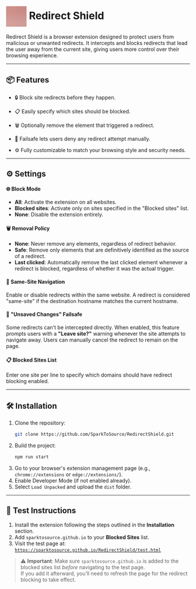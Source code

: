 # <img src="src/popup/images/logo.svg" alt="RedirectShield Logo" style="height:2em; vertical-align:middle;"> Redirect Shield

Redirect Shield is a browser extension designed to protect users from malicious or unwanted redirects. It intercepts and blocks redirects that lead the user away from the current site, giving users more control over their browsing experience.

---

## 📦 Features

- 🔒 Block site redirects before they happen.

- 📋 Easily specify which sites should be blocked.

- 🗑️ Optionally remove the element that triggered a redirect.

- 🛑 Failsafe lets users deny any redirect attempt manually.

- ⚙️ Fully customizable to match your browsing style and security needs.

---

## ⚙️ Settings

#### 🌐 Block Mode
- **All**: Activate the extension on all websites.  
- **Blocked sites**: Activate only on sites specified in the "Blocked sites" list.  
- **None**: Disable the extension entirely.

#### 🗑️ Removal Policy

- **None**: Never remove any elements, regardless of redirect behavior.  
- **Safe**: Remove only elements that are definitively identified as the source of a redirect.  
- **Last clicked**: Automatically remove the last clicked element whenever a redirect is blocked, regardless of whether it was the actual trigger.

#### 🔄 Same-Site Navigation
Enable or disable redirects within the same website. A redirect is considered "same-site" if the destination hostname matches the current hostname.


#### 🛑 "Unsaved Changes" Failsafe 
Some redirects can't be intercepted directly. When enabled, this feature prompts users with a **"Leave site?"** warning whenever the site attempts to navigate away. Users can manually cancel the redirect to remain on the page.

#### 📋 Blocked Sites List
Enter one site per line to specify which domains should have redirect blocking enabled.

---

## 🛠️ Installation

1. Clone the repository:
   ```bash
   git clone https://github.com/SparkToSource/RedirectShield.git
2. Build the project:
   ```bash
   npm run start
3. Go to your browser's extension management page (e.g., `chrome://extensions` or `edge://extensions/`).
4. Enable Developer Mode (if not enabled already).
5. Select `Load Unpacked` and upload the `dist` folder.

---

## 🧪 Test Instructions

1. Install the extension following the steps outlined in the **Installation** section.  
2. Add `sparktosource.github.io` to your **Blocked Sites** list.  
3. Visit the test page at: [`https://sparktosource.github.io/RedirectShield/test.html`](https://sparktosource.github.io/RedirectShield/test.html)

> ⚠️ **Important**: Make sure `sparktosource.github.io` is added to the blocked sites list *before* navigating to the test page.  
> If you add it afterward, you’ll need to refresh the page for the redirect blocking to take effect.
